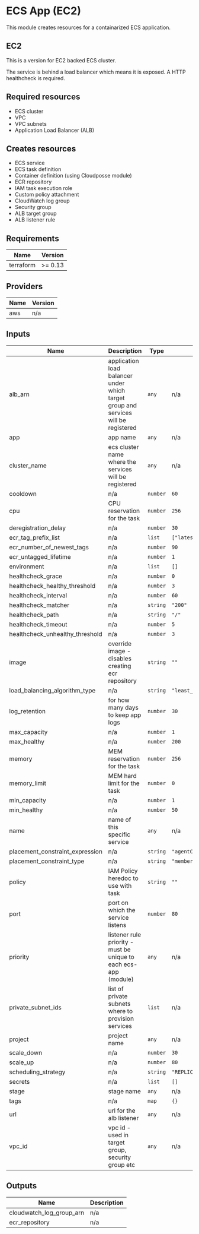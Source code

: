 # ECS App (EC2)

This module creates resources for a containarized ECS application.

## EC2

This is a version for EC2 backed ECS cluster.

The service is behind a load balancer which means it is exposed. A HTTP healthcheck is required.

## Required resources

- ECS cluster
- VPC
- VPC subnets
- Application Load Balancer (ALB)

## Creates resources

- ECS service
- ECS task definition
- Container definition (using Cloudposse module)
- ECR repository
- IAM task execution role
- Custom policy attachment
- CloudWatch log group
- Security group
- ALB target group
- ALB listener rule

## Requirements

| Name | Version |
|------|---------|
| terraform | >= 0.13 |

## Providers

| Name | Version |
|------|---------|
| aws | n/a |

## Inputs

| Name | Description | Type | Default | Required |
|------|-------------|------|---------|:--------:|
| alb\_arn | application load balancer under which target group and services will be registered | `any` | n/a | yes |
| app | app name | `any` | n/a | yes |
| cluster\_name | ecs cluster name where the services will be registered | `any` | n/a | yes |
| cooldown | n/a | `number` | `60` | no |
| cpu | CPU reservation for the task | `number` | `256` | no |
| deregistration\_delay | n/a | `number` | `30` | no |
| ecr\_tag\_prefix\_list |  n/a | `list` | `["latest"]` | no |
| ecr_number\_of\_newest_tags |  n/a | `number` | `90` | no |
| ecr\_untagged\_lifetime |  n/a | `number` | `1` | no |
| environment | n/a | `list` | `[]` | no |
| healthcheck\_grace | n/a | `number` | `0` | no |
| healthcheck\_healthy\_threshold | n/a | `number` | `3` | no |
| healthcheck\_interval | n/a | `number` | `60` | no |
| healthcheck\_matcher | n/a | `string` | `"200"` | no |
| healthcheck\_path | n/a | `string` | `"/"` | no |
| healthcheck\_timeout | n/a | `number` | `5` | no |
| healthcheck\_unhealthy\_threshold | n/a | `number` | `3` | no |
| image | override image - disables creating ecr repository | `string` | `""` | no |
| load\_balancing\_algorithm\_type | n/a | `string` | `"least_outstanding_requests"` | no |
| log\_retention | for how many days to keep app logs | `number` | `30` | no |
| max\_capacity | n/a | `number` | `1` | no |
| max\_healthy | n/a | `number` | `200` | no |
| memory | MEM reservation for the task | `number` | `256` | no |
| memory\_limit | MEM hard limit for the task | `number` | `0` | no |
| min\_capacity | n/a | `number` | `1` | no |
| min\_healthy | n/a | `number` | `50` | no |
| name | name of this specific service | `any` | n/a | yes |
| placement\_constraint\_expression | n/a | `string` | `"agentConnected==true"` | no |
| placement\_constraint\_type | n/a | `string` | `"memberOf"` | no |
| policy | IAM Policy heredoc to use with task | `string` | `""` | no |
| port | port on which the service listens | `number` | `80` | no |
| priority | listener rule priority - must be unique to each ecs-app (module) | `any` | n/a | yes |
| private\_subnet\_ids | list of private subnets where to provision services | `list` | n/a | yes |
| project | project name | `any` | n/a | yes |
| scale\_down | n/a | `number` | `30` | no |
| scale\_up | n/a | `number` | `80` | no |
| scheduling\_strategy | n/a | `string` | `"REPLICA"` | no |
| secrets | n/a | `list` | `[]` | no |
| stage | stage name | `any` | n/a | yes |
| tags | n/a | `map` | `{}` | no |
| url | url for the alb listener | `any` | n/a | yes |
| vpc\_id | vpc id - used in target group, security group etc | `any` | n/a | yes |

## Outputs

| Name | Description |
|------|-------------|
| cloudwatch\_log\_group\_arn | n/a |
| ecr\_repository | n/a |
